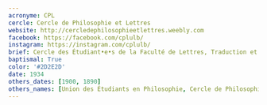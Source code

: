 ```yaml
---
acronyme: CPL
cercle: Cercle de Philosophie et Lettres
website: http://cercledephilosophieetlettres.weebly.com
facebook: https://facebook.com/cplulb/
instagram: https://instagram.com/cplulb/
brief: Cercle des Étudiant•e•s de la Faculté de Lettres, Traduction et Communication
baptismal: True
color: '#2D2E2D'
date: 1934
others_dates: [1900, 1890]
others_names: [Union des Étudiants en Philosophie, Cercle de Philosophie, Section de Philosophie]
---
```

